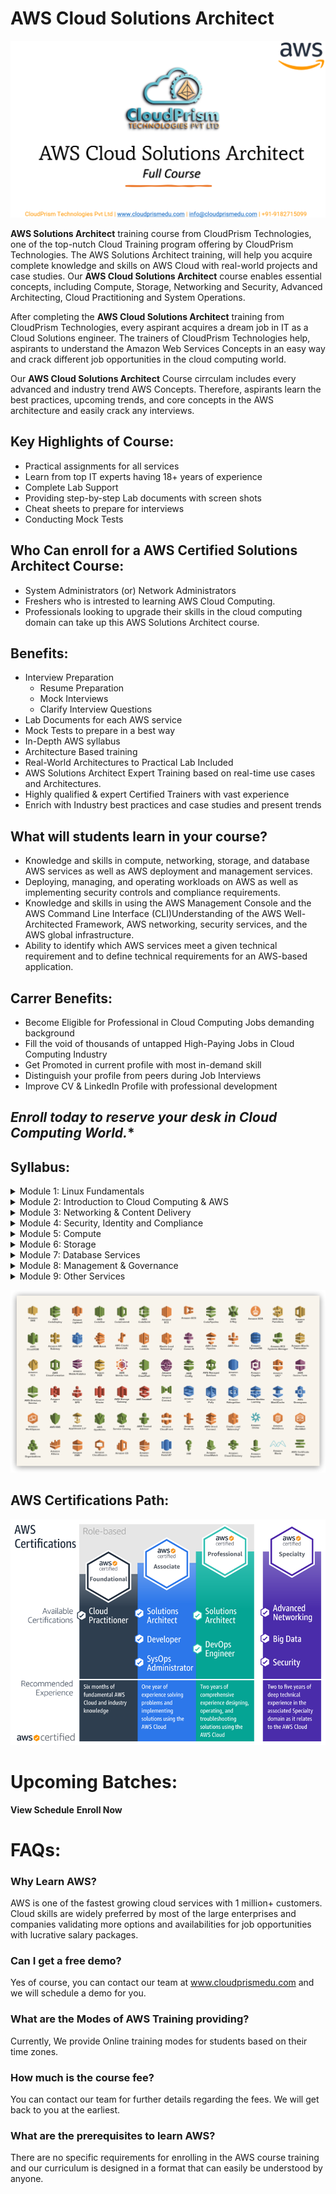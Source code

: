 # **AWS Cloud Solutions Architect**

![aws-aolutions-architec](Images/aws-solutions-architect.png)

**AWS Solutions Architect** training course from CloudPrism Technologies, one of the top-nutch Cloud Training program offering by CloudPrism Technologies. The AWS Solutions Architect training, will  help you acquire complete knowledge and skills on AWS Cloud with real-world projects and case studies. Our **AWS Cloud Solutions Architect** course enables essential concepts, including Compute, Storage, Networking and Security, Advanced Architecting, Cloud Practitioning and System Operations. 

After completing the **AWS Cloud Solutions Architect** training from CloudPrism Technologies, every aspirant acquires a dream job in IT as a Cloud Solutions engineer. The trainers of CloudPrism Technologies help, aspirants to understand the Amazon Web Services Concepts in an easy way and crack different job opportunities in the cloud computing world. 

Our **AWS Cloud Solutions Architect** Course cirrculam includes every advanced and industry trend AWS Concepts. Therefore, aspirants learn the best practices, upcoming trends, and core concepts in the AWS architecture and easily crack any interviews. 

## **Key Highlights of Course:**

-   Practical assignments for all services
-   Learn from top IT experts having 18+ years of experience
-   Complete Lab Support
-   Providing step-by-step Lab documents with screen shots
-   Cheat sheets to prepare for interviews
-   Conducting Mock Tests

## **Who Can enroll for a AWS Certified Solutions Architect Course:**

-   System Administrators (or) Network Administrators
-   Freshers who is intrested to learning AWS Cloud Computing.
-   Professionals looking to upgrade their skills in the cloud computing domain can take up this AWS Solutions Architect course.

## **Benefits:**

-   Interview Preparation   
    -   Resume Preparation
    -   Mock Interviews
    -   Clarify Interview Questions
-   Lab Documents for each AWS service
-   Mock Tests to prepare in a best way
-   In-Depth AWS syllabus
-   Architecture Based training
-   Real-World Architectures to Practical Lab Included
-   AWS Solutions Architect Expert Training based on real-time use cases and Architectures.
-   Highly qualified & expert Certified Trainers with vast experience
-   Enrich with Industry best practices and case studies and present trends


## **What will students learn in your course?**

-   Knowledge and skills in compute, networking, storage, and database AWS services as well as AWS deployment and management services.
-   Deploying, managing, and operating workloads on AWS as well as implementing security controls and compliance requirements.
-   Knowledge and skills in using the AWS Management Console and the AWS Command Line Interface (CLI)Understanding of the AWS Well-Architected Framework, AWS networking, security services, and the AWS global infrastructure.
-   Ability to identify which AWS services meet a given technical requirement and to define technical requirements for an AWS-based application.

## **Carrer Benefits:**

-   Become Eligible for Professional in Cloud Computing Jobs demanding background
-   Fill the void of thousands of untapped High-Paying Jobs in Cloud Computing Industry
-   Get Promoted in current profile with most in-demand skill
-   Distinguish your profile from peers during Job Interviews
-   Improve CV & LinkedIn Profile with professional development

## *Enroll today to reserve your desk in Cloud Computing World.**

## **Syllabus:**

<details>
    <summary>Module 1: Linux Fundamentals</summary>

In this Module, you will learn about the history of Linux. How to install Linux, How to Use Linux, File System Management, Package Management, How to control Linux Using the Command Line, Basic Linux Security and much more. This Module will provide you with a good working knowledge of Linux from command Linux Prospective and preparing you to easily navigate through any of the major Linux distributions.

## **Tpoics Covered:**

-   Overview of basics commands
-   vim editor modes
-   Filesystem Hierarchy - Basic Concepts
-   File and Directories Creation
-   Filter commands (head, tail, more, less)
-   Creating, Modifyin and Deleting users and groups
-   important files related
-   Linux Permissions
-   Software Management
-   Yum Commands
-   Services and Daemons
-   Different Runlevels
</details>
<details>
    <summary>Module 2: Introduction to Cloud Computing & AWS</summary>

In this module you will learn general cloud computing concepts, basics of Amazon Web Services (AWS) and gain an understaing of the fundamental systems on which the cloud is based. 

-   What is Cloud Computing?
-   Features and Benefits of Cloud Computing
-   Types Of Cloud Computing Deployment Models
-   Types of Cloud Computing Services
-   Features Of AWS
-   Describe about Various Services in AWS
-   Global Infrastructure
-   Create a free tier account in AWS and onboarding
-   Introduction AWS Management Console
</details>
<details>
    <summary>Module 3: Networking & Content Delivery</summary>

In this module, you will learn how to design and maintain AWS network architectures that support AWS Services. This module will also help you to design and  Implement Secure Network Infrastructure in AWS.

**Services You learn:**

-   Networking Concepts
-   AWS Networking Services
-   Undersatnding AWS Implementation
-   Amazon VPC
-   AWS Transit Gateway
-   AWS Direct Connect
-   AWS Site-to-Site VPN
-   AWS Client VPN
-   AWS Cloud Map
-   Amazon CloudFront
-   Amazon Route 53
</details>
<details>
    <summary>Module 4: Security, Identity and Compliance</summary>

In this module, you will learn fundamental AWS Cloud Security Concepts, including Access Control, data encryption methods, and how network access to your AWS infrastructure can be secured. We will address your security responsibility in the AWS Cloud and the different security oriented services available.

**Services You learn:**

-   AWS Identity and Access Management (IAM)
-   AWS Directory Service
-   AWS Firewall Manager
-   AWS Network Firewall
-   AWS Security Hub
-   AWS WAF
-   AWS Shield
</details>
<details>
    <summary>Module 5: Compute</summary>

In this module, you will learn understand the compute services available in AWS and how to launch an EC2 instance, Learn about auto-scaling and load balancing in AWS and much more.

**Services You learn:**

-   Amazon EC2
-   Amazon EC2 Image Builder
-   Auto Scaling Groups
-   ELB
</details>
<details>
    <summary>Module 6: Storage</summary>

In this module, you will learn different types of AWS storage services, including S3, EBS and many more. you will understand different types of storage services and learn knowledge to confidently select the most appropriate storage services for your needs.

**Services You learn:**

-   Amazon S3
-   AWS Backup
-   Amazon EBS
-   Amazon EFS
</details>
<details>
    <summary>Module 7: Database Services</summary>

AWS offers a wide range of database solutions to manage your data and it might be a bit touch to knowing which one to select. In this module, you will give you in depth understanding of Amazon's database services so that you can decision about which one is most suited for your needs.

**Services You learn:**

-   Amazon RDS
-   Amazon DynamoDB
-   Amazon ElasticCache
-   AWS Aurora
</details>
<details>
    <summary>Module 8: Management & Governance</summary>

As your infrastructure grows within AWS overtime, it is important to understand of the different AWS cloud management tools available to help you keep things running smoothly. In this module you will learn multiple services which required to optimize, control and manage your AWS infrastructure in the most efficient way possible.

-   Amazon CloudWatch
-   AWS CloudTrail
-   AWS Control Tower
-   AWS Organizations
-   AWS Systems Manager
-   AWS Trusted Advisor
</details>
<details>
    <summary>Module 9: Other Services</summary>

-   Amazon SNS
-   Amazon SQS 
</details>

![aws-services-list](Images/AWS-list.png)

## **AWS Certifications Path:**

![aws-certifications](Images/AWS-Cerfified.png)


# Upcoming Batches:

**View Schedule**
**Enroll Now**

# **FAQs**:

### **Why Learn AWS?**

AWS is one of the fastest growing cloud services with 1 million+ customers. Cloud skills are widely preferred by most of the large enterprises and companies validating more options and availabilities for job opportunities with lucrative salary packages.

### **Can I get a free demo?**

Yes of course, you can contact our team at www.cloudprismedu.com and we will schedule a demo for you.

### **What are the Modes of AWS Training providing?**

Currently, We provide Online training modes for students based on their time zones.

### **How much is the course fee?**

You can contact our team for further details regarding the fees. We will get back to you at the earliest.

### **What are the prerequisites to learn AWS?**

There are no specific requirements for enrolling in the AWS course training and our curriculum is designed in a format that can easily be understood by anyone.


